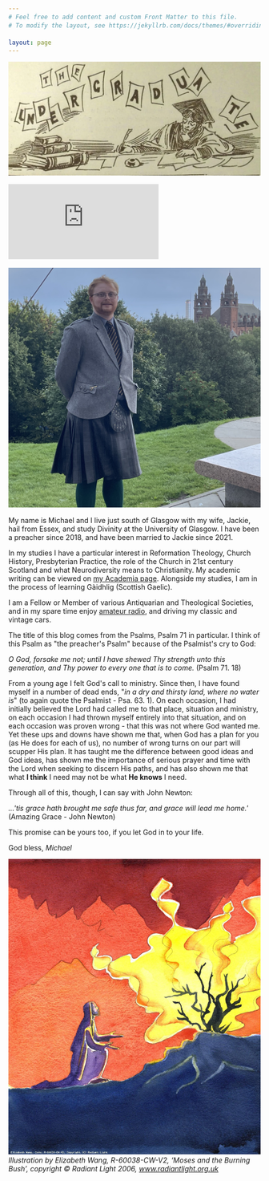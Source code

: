 ```yaml
---
# Feel free to add content and custom Front Matter to this file.
# To modify the layout, see https://jekyllrb.com/docs/themes/#overriding-theme-defaults

layout: page
---
```

<script>
function redirectToPage() {
  const currentDate = new Date();
  const dayOfWeek = currentDate.getDay();

  if (dayOfWeek === 0) {
    window.location.replace('https://www.topple.scot/sabbath');
  }
}

window.onload = redirectToPage;
</script>

![UoG_Undergrad_Banner](media/banner.webp)

<script src="https://www.biblegateway.com/votd/votd.write.callback.js"></script>
<script src="https://www.biblegateway.com/votd/get/?format=json&version=KJV&callback=BG.votdWriteCallback"></script>
<!-- alternative for no javascript -->
<noscript>
<iframe framespacing="0" frameborder="no" src="https://www.biblegateway.com/votd/get/?format=html&version=KJV">View Verse of the Day</iframe>
</noscript><br> 

![Michael at the University of Glasgow, overlooking the Kelvingrove](/media/ToppleKelvingrove.jpg)

<html>
    <label id="lblGreetings"></label>

<script>
    var myDate = new Date();
    var hrs = myDate.getHours();

    var greet;

    if (hrs < 12)
        greet = 'Good morning, or madainn mhath';
    else if (hrs >= 12 && hrs <= 17)
        greet = 'Good afternoon, or feasgar math';
    else if (hrs >= 17 && hrs <= 24)
        greet = 'Good evening, or feasgar math';

    document.getElementById('lblGreetings').innerHTML =
        '<b>' + greet + '!</b>';
</script>
</html>

My name is Michael and I live just south of Glasgow with my wife, Jackie, hail from Essex, and study Divinity at the University of Glasgow. I have been a preacher since 2018, and have been married to Jackie since 2021.

In my studies I have a particular interest in Reformation Theology, Church History, Presbyterian Practice, the role of the Church in 21st century Scotland and what Neurodiversity means to Christianity. My academic writing can be viewed on [my Academia page](https://glasgow.academia.edu/MichaelRJTopple). Alongside my studies, I am in the process of learning Gàidhlig (Scottish Gaelic).

I am a Fellow or Member of various Antiquarian and Theological Societies, and in my spare time enjoy [amateur radio](https://gm5aug.topple.scot), and driving my classic and vintage cars.

The title of this blog comes from the Psalms, Psalm 71 in particular. I think of this Psalm as "the preacher's Psalm" because of the Psalmist's cry to God:

*O God, forsake me not; until I have shewed Thy strength unto this generation, and Thy power to every one that is to come.*
(Psalm 71. 18)

From a young age I felt God's call to ministry. Since then, I have found myself in a number of dead ends, "*in a dry and thirsty land, where no water is*" (to again quote the Psalmist - Psa. 63. 1). On each occasion, I had initially believed the Lord had called me to that place, situation and ministry, on each occasion I had thrown myself entirely into that situation, and on each occasion was proven wrong - that this was not where God wanted me. Yet these ups and downs have shown me that, when God has a plan for you (as He does for each of us), no number of wrong turns on our part will scupper His plan. It has taught me the difference between good ideas and God ideas, has shown me the importance of serious prayer and time with the Lord when seeking to discern His paths, and has also shown me that what **I think** I need may not be what **He knows** I need.

Through all of this, though, I can say with John Newton:

*...'tis grace hath brought me safe thus far,
and grace will lead me home.'*
(Amazing Grace - John Newton)

This promise can be yours too, if you let God in to your life.

God bless,
*Michael*

![Moses at the Burning Bush](media/Moses.jpg)
*Illustration by Elizabeth Wang, R-60038-CW-V2, ‘Moses and the Burning Bush’, copyright © Radiant Light 2006, www.radiantlight.org.uk*
